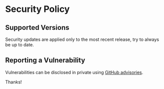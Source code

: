 # Security Policy

## Supported Versions

Security updates are applied only to the most recent release, try to always be up to date.

## Reporting a Vulnerability

Vulnerabilities can be disclosed in private using
[GitHub advisories](https://github.com/c3b2a7/easy-ca-cli/security).

 Thanks!
